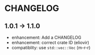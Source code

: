 # CHANGELOG

## 1.0.1 -> 1.1.0

* enhancement: Add a CHANGELOG
* enhancement: correct crate ID (eliovir)
* compatiblity: use `std::vec::Vec` (m-r-r)
